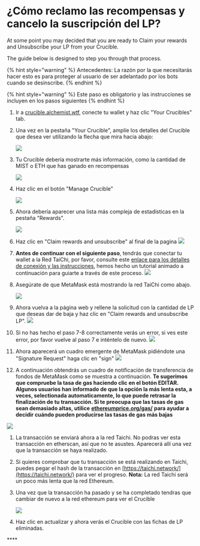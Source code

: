 # ¿Cómo reclamo las recompensas y cancelo la suscripción del LP?

At some point you may decided that you are ready to Claim your rewards and Unsubscribe your LP from your Crucible.

The guide below is designed to step you through that process.

{% hint style="warning" %}
Antecedentes: La razón por la que necesitarás hacer esto es para proteger al usuario de ser adelantado por los bots cuando se desinscribe.
{% endhint %}

{% hint style="warning" %}
Este paso es obligatorio y las instrucciones se incluyen en los pasos siguientes
{% endhint %}

1. Ir a [crucible.alchemist.wtf](https://crucible.alchemist.wtf/), conecte tu wallet y haz clic "Your Crucibles" tab.
2. Una vez en la pestaña "Your Crucible", amplíe los detalles del Crucible que desea ver utilizando la flecha que mira hacia abajo:

  
   ![](../../.gitbook/assets/screenshot-2021-05-07-at-12.50.58.png) 

3. Tu Crucible debería mostrarte más información, como la cantidad de MIST o ETH que has ganado en recompensas

  
   ![](../../.gitbook/assets/screenshot-2021-05-07-at-12.50.42.png) 

4. Haz clic en el botón "Manage Crucible"

  
   ![](../../.gitbook/assets/screenshot-2021-05-07-at-12.51.04.png) 

5. Ahora debería aparecer una lista más compleja de estadísticas en la pestaña "Rewards".

  
    ![](../../.gitbook/assets/screenshot-2021-05-07-at-12.51.22.png) 

6. Haz clic en "Claim rewards and unsubscribe" al final de la pagina ![](../../.gitbook/assets/screenshot-2021-05-07-at-13.05.52.png) 
7. **Antes de continuar con el siguiente paso**, tendrás que conectar tu wallet a la Red TaiChi, por favor, consulte este [enlace para los detalles de conexión y las instrucciones](https://github.com/Taichi-Network/docs/blob/master/sendPriveteTx_tutorial.md), hemos hecho un tutorial animado a continuación para guiarte a través de este proceso. ![](../../.gitbook/assets/taichi-network-add.gif) 
8. Asegúrate de que MetaMask está mostrando la red TaiChi como abajo.

   ![](https://i.imgur.com/kszVVbq.png)

9. Ahora vuelva a la página web y rellene la solicitud con la cantidad de LP que deseas dar de baja y haz clic en "Claim rewards and unsubscribe LP". ![](../../.gitbook/assets/screenshot-2021-05-07-at-13.06.00.png) 
10. Si no has hecho el paso 7-8 correctamente verás un error, si ves este error, por favor vuelve al paso 7 e inténtelo de nuevo. ![](../../.gitbook/assets/screenshot-2021-05-07-at-13.06.44.png) 
11. Ahora aparecerá un cuadro emergente de MetaMask pidiéndote una "Signature Request" haga clic en "sign" ![](../../.gitbook/assets/screenshot-2021-05-07-at-13.11.35.png) 
12. A continuación obtendrás un cuadro de notificación de transferencia de fondos de MetaMask como se muestra a continuación. **Te sugerimos que compruebe la tasa de gas haciendo clic en el botón EDITAR. Algunos usuarios han informado de que la opción la más lenta esta, a veces, selectionada automaticamente, lo que puede retrasar la finalización de tu transacción. Si te preocupa que las tasas de gas sean demasiado altas, utilice** [**ethereumprice.org/gas/**](https://ethereumprice.org/gas/) **para ayudar a decidir cuándo pueden producirse las tasas de gas más bajas**

![](../../.gitbook/assets/screenshot-2021-05-07-at-13.11.44.png) 

1. La transacción se enviará ahora a la red Taichi. No podras ver esta transacción en etherscan, así que no te asustes. Aparecerá allí una vez que la transacción se haya realizado.
2. Si quieres comprobar que tu transacción se está realizando en Taichi, puedes pegar el hash de la transacción en [https://taichi.network/](https://taichi.network/) para ver el progreso. **Nota:** La red Taichi será un poco más lenta que la red Ethereum.
3. Una vez que la transacción ha pasado y se ha completado tendras que cambiar de nuevo a la red ethereum para ver el Crucible 

   ![](https://i.imgur.com/fcPY6Zp.png) 

4. Haz clic en actualizar y ahora verás el Crucible con las fichas de LP eliminadas.

\*\*\*\*

